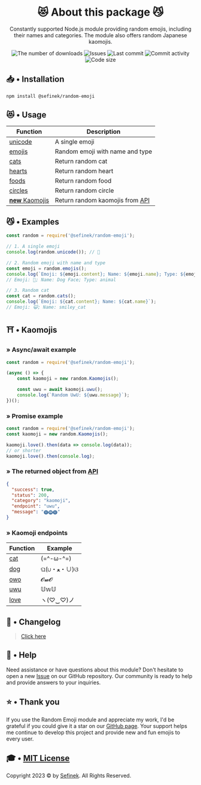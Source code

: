 <div align="center">
    <h1>😻 About this package 😼</h1>
    <p>Constantly supported Node.js module providing random emojis, including their names and categories. The module also offers random Japanese kaomojis.</p>
    <a href="https://www.npmjs.com/package/@sefinek/random-emoji" target="_blank" title="random-emoji - npm" style="text-decoration:none">
        <img src="https://img.shields.io/npm/dt/@sefinek/random-emoji.svg?maxAge=3600" alt="The number of downloads">
        <img src="https://img.shields.io/github/issues/sefinek24/random-emoji" alt="Issues">
        <img src="https://img.shields.io/github/last-commit/sefinek24/random-emoji" alt="Last commit">
        <img src="https://img.shields.io/github/commit-activity/w/sefinek24/random-emoji" alt="Commit activity">
        <img src="https://img.shields.io/github/languages/code-size/sefinek24/random-emoji" alt="Code size">
    </a>
</div>

## 📥 • Installation
```bash
npm install @sefinek/random-emoji
```


## 😻 • Usage
| Function                                                                                                                   | Description                                                |
|----------------------------------------------------------------------------------------------------------------------------|------------------------------------------------------------|
| [unicode](https://github.com/sefinek24/random-emoji/blob/f8e6a007717dc5e51adc31b4418bb954e2d364e5/example.js#L4)           | A single emoji                                             |
| [emojis](https://github.com/sefinek24/random-emoji/blob/f8e6a007717dc5e51adc31b4418bb954e2d364e5/example.js#L7)            | Random emoji with name and type                            |
| [cats](https://github.com/sefinek24/random-emoji/blob/f8e6a007717dc5e51adc31b4418bb954e2d364e5/example.js#L11)             | Return random cat                                          |
| [hearts](https://github.com/sefinek24/random-emoji/blob/f8e6a007717dc5e51adc31b4418bb954e2d364e5/example.js#L14)           | Return random heart                                        |
| [foods](https://github.com/sefinek24/random-emoji/blob/f8e6a007717dc5e51adc31b4418bb954e2d364e5/example.js#L18)            | Return random food                                         |
| [circles](https://github.com/sefinek24/random-emoji/blob/f8e6a007717dc5e51adc31b4418bb954e2d364e5/example.js#L22)          | Return random circle                                       |
| [**new** Kaomojis](https://github.com/sefinek24/random-emoji/blob/f8e6a007717dc5e51adc31b4418bb954e2d364e5/example.js#L28) | Return random kaomojis from [API](https://api.sefinek.net) |


## 😼 • Examples
```js
const random = require('@sefinek/random-emoji');

// 1. A single emoji
console.log(random.unicode()); // 🥰

// 2. Random emoji with name and type
const emoji = random.emojis();
console.log(`Emoji: ${emoji.content}; Name: ${emoji.name}; Type: ${emoji.type}`);
// Emoji: 🐶; Name: Dog Face; Type: animal

// 3. Random cat
const cat = random.cats();
console.log(`Emoji: ${cat.content}; Name: ${cat.name}`);
// Emoji: 😺; Name: smiley_cat
```


## ⛩️ • Kaomojis
### » Async/await example
```js
const random = require('@sefinek/random-emoji');

(async () => {
    const kaomoji = new random.Kaomojis();

    const uwu = await kaomoji.uwu();
    console.log(`Random UwU: ${uwu.message}`);
})();
```

### » Promise example
```js
const random = require('@sefinek/random-emoji');
const kaomoji = new random.Kaomojis();

kaomoji.love().then(data => console.log(data));
// or shorter
kaomoji.love().then(console.log);
```

### » The returned object from [API](https://api.sefinek.net)
```json
{
  "success": true,
  "status": 200,
  "category": "kaomoji",
  "endpoint": "uwu",
  "message": "🅤🅦🅤"
}
```


### » Kaomoji endpoints
| Function                                            | Example   |
|-----------------------------------------------------|-----------|
| [cat](https://api.sefinek.net/api/v2/kaomoji/cat)   | (=^-ω-^=) |
| [dog](https://api.sefinek.net/api/v2/kaomoji/dog)   | ଘ(∪・ﻌ・∪)ଓ |
| [owo](https://api.sefinek.net/api/v2/kaomoji/owo)   | 𝓞𝔀𝓞    |
| [uwu](https://api.sefinek.net/api/v2/kaomoji/uwu)   | 𝕌𝕨𝕌    |
| [love](https://api.sefinek.net/api/v2/kaomoji/love) | ヽ(♡‿♡)ノ   |

    
## 📝 • Changelog
> [Click here](CHANGELOG.md)


## 🤝 • Help
Need assistance or have questions about this module? Don't hesitate to open a new [Issue](https://github.com/sefinek24/random-emoji/issues/new) on our GitHub repository.
Our community is ready to help and provide answers to your inquiries.
  

## ⭐ • Thank you
If you use the Random Emoji module and appreciate my work, I'd be grateful if you could give it a star on our [GitHub page](https://github.com/sefinek24/random-emoji).
Your support helps me continue to develop this project and provide new and fun emojis to every user.


## 🎓 • [MIT License](LICENSE)
Copyright 2023 © by [Sefinek](https://sefinek.net). All Rights Reserved.